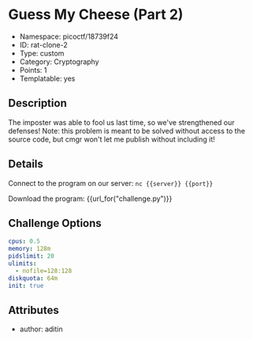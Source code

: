 # Guess My Cheese (Part 2)

- Namespace: picoctf/18739f24
- ID: rat-clone-2
- Type: custom
- Category: Cryptography
- Points: 1
- Templatable: yes


## Description

The imposter was able to fool us last time, so we've strengthened our defenses! 
Note: this problem is meant to be solved without access to the source code, but cmgr won't let me publish without including it!

## Details

Connect to the program on our server: `nc {{server}} {{port}}`

Download the program: {{url_for("challenge.py")}}


## Challenge Options

```yaml
cpus: 0.5
memory: 128m
pidslimit: 20
ulimits:
  - nofile=128:128
diskquota: 64m
init: true
```

## Attributes

- author: aditin
